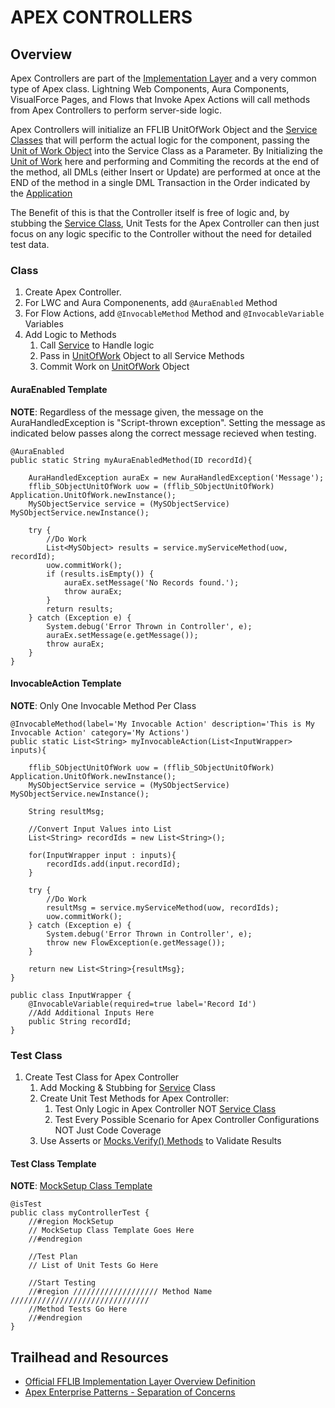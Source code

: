 # APEX CONTROLLERS

## Overview

Apex Controllers are part of the [Implementation Layer]() and a very common type of Apex class. Lightning Web Components, Aura Components, VisualForce Pages, and Flows that Invoke Apex Actions will call methods from Apex Controllers to perform server-side logic.

Apex Controllers will initialize an FFLIB UnitOfWork Object and the [Service Classes](/force-app/main/default/classes/FFLIB%20Examples/Services) that will perform the actual logic for the component, passing the [Unit of Work Object]() into the Service Class as a Parameter. By Initializing the [Unit of Work]() here and performing and Commiting the records at the end of the method, all DMLs (either Insert or Update) are performed at once at the END of the method in a single DML Transaction in the Order indicated by the [Application](/force-app/main/default/classes/FFLIB%20Examples/Application)

The Benefit of this is that the Controller itself is free of logic and, by stubbing the [Service Class](/force-app/main/default/classes/FFLIB%20Examples/Services), Unit Tests for the Apex Controller can then just focus on any logic specific to the Controller without the need for detailed test data.

### Class
1. Create Apex Controller.
1. For LWC and Aura Componenents, add `@AuraEnabled` Method
1. For Flow Actions, add `@InvocableMethod` Method and `@InvocableVariable` Variables
1. Add Logic to Methods
    1. Call [Service](/force-app/main/default/classes/FFLIB%20Examples/Services) to Handle logic
    1. Pass in [UnitOfWork]() Object to all Service Methods
    1. Commit Work on [UnitOfWork]() Object

#### AuraEnabled Template
**NOTE**: Regardless of the message given, the message on the AuraHandledException is "Script-thrown exception". Setting the message as indicated below passes along the correct message recieved when testing.

```
@AuraEnabled
public static String myAuraEnabledMethod(ID recordId){
    
    AuraHandledException auraEx = new AuraHandledException('Message');
    fflib_SObjectUnitOfWork uow = (fflib_SObjectUnitOfWork) Application.UnitOfWork.newInstance();
    MySObjectService service = (MySObjectService) MySObjectService.newInstance();
            
    try {
        //Do Work
        List<MySObject> results = service.myServiceMethod(uow, recordId);
        uow.commitWork();
        if (results.isEmpty()) {
            auraEx.setMessage('No Records found.');
            throw auraEx;
        }
        return results;
    } catch (Exception e) {
        System.debug('Error Thrown in Controller', e);
        auraEx.setMessage(e.getMessage());
        throw auraEx;
    }
}
```
#### InvocableAction Template
**NOTE**: Only One Invocable Method Per Class 
```
@InvocableMethod(label='My Invocable Action' description='This is My Invocable Action' category='My Actions')
public static List<String> myInvocableAction(List<InputWrapper> inputs){
    
    fflib_SObjectUnitOfWork uow = (fflib_SObjectUnitOfWork) Application.UnitOfWork.newInstance();
    MySObjectService service = (MySObjectService) MySObjectService.newInstance();

    String resultMsg;

    //Convert Input Values into List
    List<String> recordIds = new List<String>();

    for(InputWrapper input : inputs){
        recordIds.add(input.recordId);
    }   
    
    try {
        //Do Work
        resultMsg = service.myServiceMethod(uow, recordIds);
        uow.commitWork();
    } catch (Exception e) {
        System.debug('Error Thrown in Controller', e);
        throw new FlowException(e.getMessage());
    }

    return new List<String>{resultMsg};
}

public class InputWrapper {
    @InvocableVariable(required=true label='Record Id')
    //Add Additional Inputs Here
    public String recordId;
}
```

### Test Class
1. Create Test Class for Apex Controller
    1. Add Mocking & Stubbing for [Service](/force-app/main/default/classes/FFLIB%20Examples/Services) Class
    1. Create Unit Test Methods for Apex Controller:
        1. Test Only Logic in Apex Controller NOT [Service Class](/force-app/main/default/classes/FFLIB%20Examples/Services)
        2. Test Every Possible Scenario for Apex Controller Configurations NOT Just Code Coverage
    1. Use Asserts or [Mocks.Verify() Methods](/force-app/main/default/classes/FFLIB%20Examples/Services/README.md#mocksverify-example-quick-reference) to Validate Results
    
#### Test Class Template
**NOTE**: [MockSetup Class Template](/documentation/MockSetup-Class#8-final-product)
```
@isTest
public class myControllerTest {
    //#region MockSetup
    // MockSetup Class Template Goes Here
    //#endregion

    //Test Plan
    // List of Unit Tests Go Here

    //Start Testing
    //#region /////////////////// Method Name ///////////////////////////////
    //Method Tests Go Here
    //#endregion
}
```

## Trailhead and Resources

- [Official FFLIB Implementation Layer Overview Definition](https://fflib.dev/docs/implementation-layer/overview)
- [Apex Enterprise Patterns - Separation of Concerns](http://wiki.developerforce.com/page/Apex_Enterprise_Patterns_-_Separation_of_Concerns)
